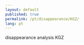 ```yaml
---
layout: default
published: true
permalink: /pt/disappearance/KGZ/
lang: pt
---
```


disappearance analysis KGZ

